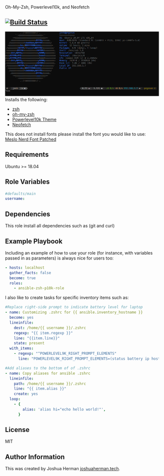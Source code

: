Oh-My-Zsh, Powerlevel10k, and Neofetch

[![Build Status](https://travis-ci.com/LocalHappiness/ansible-zsh-p10k-role.svg?branch=master)](https://travis-ci.com/LocalHappiness/ansible-zsh-p10k-role)
------------
![demo](./demo.png)
Installs the following:
- [zsh](https://www.zsh.org/)
- [oh-my-zsh](https://ohmyz.sh/)
- [Powerlevel10k Theme](https://github.com/romkatv/powerlevel10k#meslo-nerd-font-patched-for-powerlevel10k)
- [Neofetch](https://github.com/dylanaraps/neofetch)

This does not install fonts please install the font you would like to use:
[Meslo Nerd Font Patched](https://github.com/romkatv/powerlevel10k#meslo-nerd-font-patched-for-powerlevel10k)

Requirements
------------

Ubuntu >= 18.04

Role Variables
--------------
```yaml
#defaults/main
username: 
```
Dependencies
------------

This role install all dependencies such as (git and curl) 

Example Playbook
----------------

Including an example of how to use your role (for instance, with variables passed in as parameters) is always nice for users too:
```yaml
- hosts: localhost
  gather_facts: false
  become: true
  roles:
    - ansible-zsh-p10k-role
```

I also like to create tasks for specific inventory items such as:
```yaml
#Replace right-side prompt to indicate battery level for laptop
- name: Customizing .zshrc for {{ ansible.inventory_hostname }}
  become: yes
  lineinfile:
    dest: /home/{{ username }}/.zshrc
    regexp: "{{ item.regexp }}"
    line: "{{item.line}}"
    state: present
  with_items:
    - regexp: "^POWERLEVEL9K_RIGHT_PROMPT_ELEMENTS"
      line: "POWERLEVEL9K_RIGHT_PROMPT_ELEMENTS=(status battery ip host)"
```

```yaml
#Add aliases to the bottom of of .zshrc
- name: Copy aliases for ansible .zshrc
  lineinfile:
    path: /home/{{ username }}/.zshrc
    line: "{{ item.alias }}"
    create: yes
  loop:
    - {
        alias: 'alias hi="echo hello world!"',
      }
```
License
-------

MIT

Author Information
------------------

This was created by Joshua Herman [joshuaherman.tech](https://www.joshuaherman.tech).
